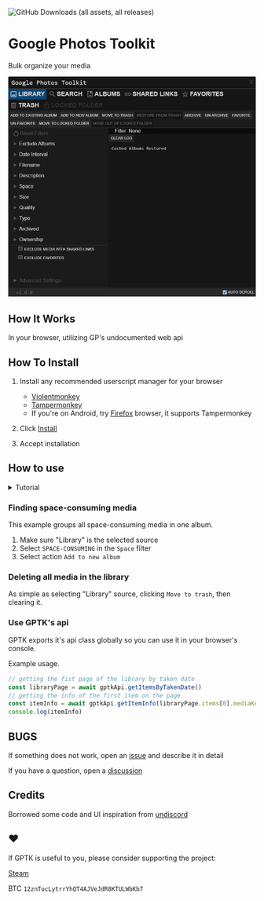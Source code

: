 ![GitHub Downloads (all assets, all releases)](https://img.shields.io/github/downloads/xob0t/Google-Photos-Toolkit/total)

# Google Photos Toolkit
Bulk organize your media

![demo](media/demo.png)

## How It Works
In your browser, utilizing GP's undocumented web api

## How To Install
1. Install any recommended userscript manager for your browser
    * [Violentmonkey](https://violentmonkey.github.io/)
    * [Tampermonkey](https://www.tampermonkey.net/)
    * If you're on Android, try [Firefox](https://www.mozilla.org/firefox/browsers/mobile/android/) browser, it supports Tampermonkey

2. Click [Install](https://github.com/xob0t/Google-Photos-Toolkit/releases/latest/download/google_photos_toolkit.user.js)
3. Accept installation

## How to use
<details>
  <summary>Tutorial</summary>

1. Go to [photos.google.com](https://photos.google.com/) and click the GPTK icon in the top bar to open it

    ![demo](media/tutorial/step0.png)
2. Select a source from which to read from:

    ![demo](media/tutorial/step1.png)
3. Use Filters to filter found items with:

    ![demo](media/tutorial/step2.png)
4. Select an action to apply to found items:

    ![demo](media/tutorial/step3.png)
  
</details>

  ### Finding space-consuming media
  This example groups all space-consuming media in one album.

  1. Make sure "Library" is the selected source
  2. Select `SPACE-CONSUMING` in the `Space` filter
  3. Select action `Add to new album`

  ### Deleting all media in the library
  As simple as selecting "Library" source, clicking `Move to trash`, then clearing it.

  ### Use GPTK's api
  GPTK exports it's api class globally so you can use it in your browser's console.

  Example usage.
  ```js
  // getting the fist page of the library by taken date
  const libraryPage = await gptkApi.getItemsByTakenDate()
  // getting the info of the first item on the page
  const itemInfo = await gptkApi.getItemInfo(libraryPage.items[0].mediaKey)
  console.log(itemInfo)
  ```


## BUGS
If something does not work, open an [issue](https://github.com/xob0t/Google-Photos-Toolkit/issues) and describe it in detail

If you have a question, open a [discussion](https://github.com/xob0t/Google-Photos-Toolkit/discussions)

## Credits
Borrowed some code and UI inspiration from [undiscord](https://github.com/victornpb/undiscord)

## ♥
If GPTK is useful to you, please consider supporting the project:

[Steam](https://steamcommunity.com/tradeoffer/new/?partner=108584965&token=BXrJr_O7)

BTC `12znTocLytrrYhQT4AJVeJdR8KTULWbKb7`
